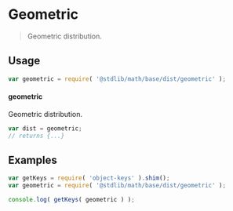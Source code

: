 # Geometric

> Geometric distribution.

<section class="usage">

## Usage

```javascript
var geometric = require( '@stdlib/math/base/dist/geometric' );
```

#### geometric

Geometric distribution.

```javascript
var dist = geometric;
// returns {...}
```

</section>

<!-- /.usage -->

<section class="examples">

## Examples

<!-- TODO: better examples -->

```javascript
var getKeys = require( 'object-keys' ).shim();
var geometric = require( '@stdlib/math/base/dist/geometric' );

console.log( getKeys( geometric ) );
```

</section>

<!-- /.examples -->

<section class="links">

</section>

<!-- /.links -->
